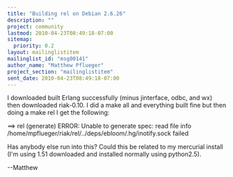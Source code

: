 ```yaml
---
title: "Building rel on Debian 2.6.26"
description: ""
project: community
lastmod: 2010-04-23T08:49:18-07:00
sitemap:
  priority: 0.2
layout: mailinglistitem
mailinglist_id: "msg00141"
author_name: "Matthew Pflueger"
project_section: "mailinglistitem"
sent_date: 2010-04-23T08:49:18-07:00
---
```



I downloaded built Erlang successfully (minus jinterface, odbc, and
wx) then downloaded riak-0.10. I did a make all and everything built
fine but then doing a make rel I get the following:

==&gt; rel (generate)
ERROR: Unable to generate spec: read file info
/home/mpflueger/riak/rel/../deps/ebloom/.hg/inotify.sock failed

Has anybody else run into this? Could this be related to my mercurial
install (I'm using 1.51 downloaded and installed normally using
python2.5).

--Matthew

